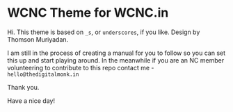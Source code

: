 WCNC Theme for WCNC.in
===

Hi. This theme is based on `_s`, or `underscores`, if you like. Design by Thomson Muriyadan.

I am still in the process of creating a manual for you to follow so you can set this up and start playing around.
In the meanwhile if you are an NC member volunteering to contribute to this repo contact me - `hello@thedigitalmonk.in`

Thank you.

Have a nice day!
